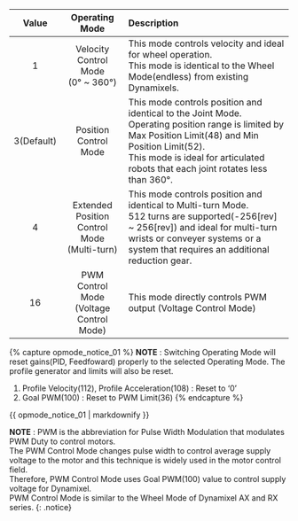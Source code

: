 
|Value|Operating Mode|Description|
| :---: | :---: | :--- |
|1|Velocity Control Mode<br />(0&deg; ~ 360&deg;)|This mode controls velocity and ideal for wheel operation.<br />This mode is identical to the Wheel Mode(endless) from existing Dynamixels.|
|3(Default)|Position Control Mode|This mode controls position and identical to the Joint Mode.<br />Operating position range is limited by Max Position Limit(48) and Min Position Limit(52).<br />This mode is ideal for articulated robots that each joint rotates less than 360&deg;.|
|4|Extended Position Control Mode<br />(Multi-turn)|This mode controls position and identical to Multi-turn Mode.<br />512 turns are supported(-256[rev] ~ 256[rev]) and ideal for multi-turn wrists or conveyer systems or a system that requires an additional reduction gear.|
|16|PWM Control Mode<br />(Voltage Control Mode)|This mode directly controls PWM output (Voltage Control Mode)|

{% capture opmode_notice_01 %}
**NOTE** : Switching Operating Mode will reset gains(PID, Feedfoward) properly to the selected Operating Mode. The profile generator and limits will also be reset.
1. Profile Velocity(112), Profile Acceleration(108) : Reset to ‘0’
2. Goal PWM(100) : Reset to PWM Limit(36)
{% endcapture %}

<div class="notice">
  {{ opmode_notice_01 | markdownify }}
</div>

**NOTE** : PWM is the abbreviation for Pulse Width Modulation that modulates PWM Duty to control motors.  
The PWM Control Mode changes pulse width to control average supply voltage to the motor and this technique is widely used in the motor control field.  
Therefore, PWM Control Mode uses Goal PWM(100) value to control supply voltage for Dynamixel.  
PWM Control Mode is similar to the Wheel Mode of Dynamixel AX and RX series.
{: .notice}
